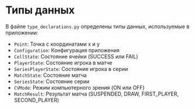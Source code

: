 # Типы данных

В файле `type_declarations.py` определены типы данных, используемые в приложении:

- `Point`: Точка с координатами x и y
- `Configuration`: Конфигурация приложения
- `CellState`: Состояние ячейки (SUCCESS или FAIL)
- `PlayerState`: Состояние игрока в матче
- `SeriesPlayerState`: Состояние игрока в серии
- `MatchState`: Состояние матча
- `SeriesState`: Состояние серии
- `CVMode`: Режим компьютерного зрения (ON или OFF)
- `MatchResult`: Результат матча (SUSPENDED, DRAW, FIRST_PLAYER, SECOND_PLAYER)
